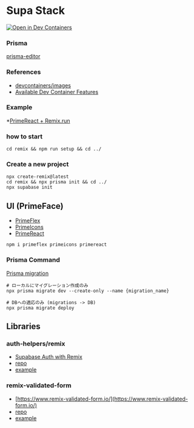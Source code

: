 # Supa Stack

[![Open in Dev Containers](https://img.shields.io/static/v1?label=Dev%20Containers&message=Open&color=blue&logo=visualstudiocode)](https://vscode.dev/redirect?url=vscode://ms-vscode-remote.remote-containers/cloneInVolume?url=https://github.com/inovue/supa-stack)

### Prisma 
[prisma-editor](https://prisma-editor.up.railway.app/schema/577)

### References
* [devcontainers/images](https://github.com/devcontainers/images/tree/main/src/typescript-node)
* [Available Dev Container Features](https://containers.dev/features)

### Example
*[PrimeReact + Remix.run](https://github.com/primefaces/primereact-examples/tree/main/remix-run-basic)

### how to start
```
cd remix && npm run setup && cd ../
```


### Create a new project
```
npx create-remix@latest
cd remix && npx prisma init && cd ../
npx supabase init
```


## UI (PrimeFace)
* [PrimeFlex](https://www.primefaces.org/primeflex/)
* [PrimeIcons](https://primereact.org/icons/)
* [PrimeReact](https://primereact.org/installation/)
```
npm i primeflex primeicons primereact
```


### Prisma Command
[Prisma migration](https://fig.io/manual/prisma/migrate)

```
# ローカルにマイグレーション作成のみ
npx prisma migrate dev --create-only --name {migration_name}

# DBへの適応のみ (migrations -> DB)
npx prisma migrate deploy

```


## Libraries

### auth-helpers/remix
* [Supabase Auth with Remix](https://supabase.com/docs/guides/auth/auth-helpers/remix)
* [repo](https://github.com/supabase/auth-helpers)
* [example](https://github.com/supabase/auth-helpers/tree/589c1083071b3e8715fbfde397dfffa4771b5eef/examples/remix)


### remix-validated-form
* [https://www.remix-validated-form.io/](https://www.remix-validated-form.io/)
* [repo](https://github.com/airjp73/remix-validated-form)
* [example](https://github.com/airjp73/remix-validated-form/tree/main/apps/sample-app)